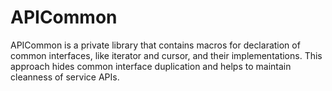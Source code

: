 # APICommon

APICommon is a private library that contains macros for declaration of common interfaces, like iterator and cursor, and
their implementations. This approach hides common interface duplication and helps to maintain cleanness of service APIs.
